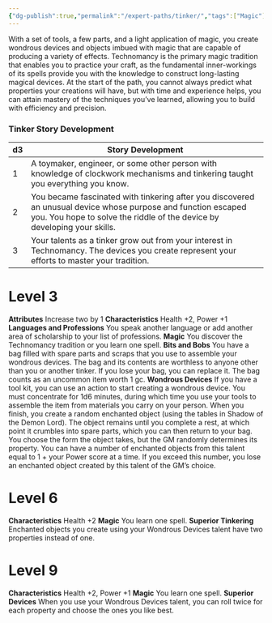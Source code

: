 ```yaml
---
{"dg-publish":true,"permalink":"/expert-paths/tinker/","tags":["Magic"]}
---
```


With a set of tools, a few parts, and a light application of magic, you create wondrous devices and objects imbued with magic that are capable of producing a variety of effects. Technomancy is the primary magic tradition that enables you to practice your craft, as the fundamental inner-workings of its spells provide you with the knowledge to construct long-lasting magical devices. At the start of the path, you cannot always predict what properties your creations will have, but with time and experience helps, you can attain mastery of the techniques you’ve learned, allowing you to build with efficiency and precision.
### Tinker Story Development

| d3  | Story Development                                                                                                                                                                         |
| --- | ----------------------------------------------------------------------------------------------------------------------------------------------------------------------------------------- |
| 1   | A toymaker, engineer, or some other person with knowledge of clockwork mechanisms and tinkering taught you everything you know.                                                           |
| 2   | You became fascinated with tinkering after you discovered an unusual device whose purpose and function escaped you. You hope to solve the riddle of the device by developing your skills. |
| 3   | Your talents as a tinker grow out from your interest in Technomancy. The devices you create represent your efforts to master your tradition.                                              |
# Level 3
**Attributes** Increase two by 1
**Characteristics** Health +2, Power +1
**Languages and Professions** You speak another language or add another area of scholarship to your list of professions.
**Magic** You discover the Technomancy tradition or you learn one spell.
**Bits and Bobs** You have a bag filled with spare parts and scraps that you use to assemble your wondrous devices. The bag and its contents are worthless to anyone other than you or another tinker. If you lose your bag, you can replace it. The bag counts as an uncommon item worth 1 gc.
**Wondrous Devices** If you have a tool kit, you can use an action to start creating a wondrous device. You must concentrate for 1d6 minutes, during which time you use your tools to assemble the item from materials you carry on your person. When you finish, you create a random enchanted object (using the tables in Shadow of the Demon Lord). The object remains until you complete a rest, at which point it crumbles into spare parts, which you can then return to your bag. You choose the form the object takes, but the GM randomly determines its property. You can have a number of enchanted objects from this talent equal to 1 + your Power score at a time. If you exceed this number, you lose an enchanted object created by this talent of the GM’s choice.
# Level 6
**Characteristics** Health +2
**Magic** You learn one spell.
**Superior Tinkering** Enchanted objects you create using your Wondrous Devices talent have two properties instead of one.
# Level 9
**Characteristics** Health +2, Power +1
**Magic** You learn one spell.
**Superior Devices** When you use your Wondrous Devices talent, you can roll twice for each property and choose the ones you like best.